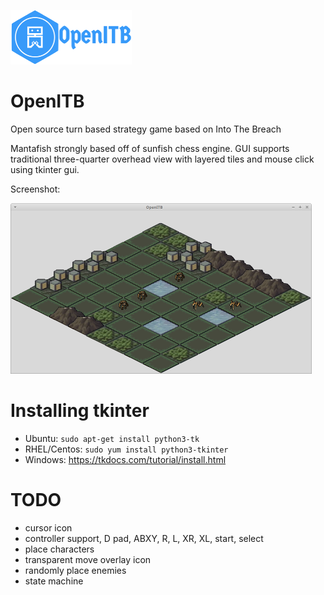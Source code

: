 ![openitb logo](https://github.com/hadlock/openitb/blob/master/static/openitb-logo-sm.png)

# OpenITB

Open source turn based strategy game based on Into The Breach

Mantafish strongly based off of sunfish chess engine. GUI supports traditional three-quarter overhead view with layered tiles and mouse click using tkinter gui.

Screenshot:

![openitb screenshot](https://github.com/hadlock/openitb/blob/master/static/openitb-screenshot-sm.png)

# Installing tkinter

* Ubuntu: `sudo apt-get install python3-tk`
* RHEL/Centos: `sudo yum install python3-tkinter`
* Windows: https://tkdocs.com/tutorial/install.html

# TODO

* cursor icon
* controller support, D pad, ABXY, R, L, XR, XL, start, select
* place characters
* transparent move overlay icon
* randomly place enemies
* state machine